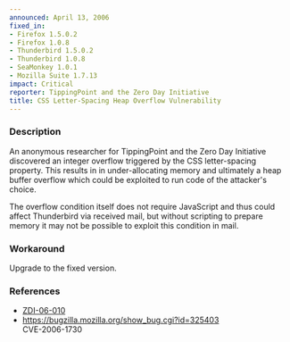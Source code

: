 ```yaml
---
announced: April 13, 2006
fixed_in:
- Firefox 1.5.0.2
- Firefox 1.0.8
- Thunderbird 1.5.0.2
- Thunderbird 1.0.8
- SeaMonkey 1.0.1
- Mozilla Suite 1.7.13
impact: Critical
reporter: TippingPoint and the Zero Day Initiative
title: CSS Letter-Spacing Heap Overflow Vulnerability
---
```


<h3>Description</h3>

<p>An anonymous researcher for TippingPoint and the Zero Day Initiative discovered
an integer overflow triggered by the CSS letter-spacing property. This results in
in under-allocating memory and ultimately a heap buffer overflow which could
be exploited to run code of the attacker's choice.</p>

<p>The overflow condition itself does not require JavaScript
and thus could affect Thunderbird via received mail, but without
scripting to prepare memory it may not be possible to exploit
this condition in mail.</p>

<h3>Workaround</h3>

<p>Upgrade to the fixed version.</p>

<h3>References</h3>

<ul>
<li><a class="ex-ref" href="http://www.zerodayinitiative.com/advisories/ZDI-06-010.html"> ZDI-06-010</a></li>
<li><a href="https://bugzilla.mozilla.org/show_bug.cgi?id=325403">
https://bugzilla.mozilla.org/show_bug.cgi?id=325403</a><br/>
CVE-2006-1730</li>
</ul>



